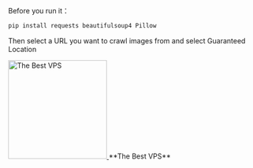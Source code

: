 Before you run it：
```bash
pip install requests beautifulsoup4 Pillow
```
Then select a URL you want to crawl images from and select Guaranteed Location

<a href="https://www.vultr.com/?ref=9581345">
    <img src="https://i.ibb.co/yScLj04/R.png" width="200" alt="The Best VPS">
</a>
**The Best VPS**
